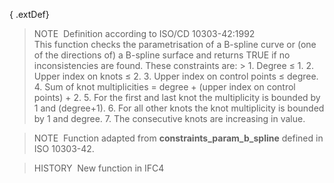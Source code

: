 ﻿{ .extDef}
> NOTE&nbsp; Definition according to ISO/CD 10303-42:1992  
> This function checks the parametrisation of a B-spline curve or (one of the directions of) a B-spline surface and returns TRUE if no inconsistencies are found. These constraints are: > 1. Degree &le; 1.
> 2. Upper index on knots &le; 2.
> 3. Upper index on control points &le; degree.
> 4. Sum of knot multiplicities = degree + (upper index on control points) + 2.
> 5. For the first and last knot the multiplicity is bounded by 1 and (degree+1).
> 6. For all other knots the knot multiplicity is bounded by 1 and degree.
> 7. The consecutive knots are increasing in value.

> NOTE&nbsp; Function adapted from **constraints_param_b_spline** defined in ISO 10303-42.

> HISTORY&nbsp; New function in IFC4
